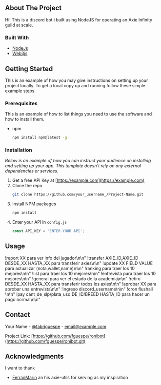 ## About The Project

Hi! This is a discord bot i built using NodeJS for operating an Axie Infinity guild at scale.


### Built With

* [NodeJs](https://nodejs.org/en/)
* [Web3js](https://web3js.readthedocs.io/)


<!-- GETTING STARTED -->
## Getting Started

This is an example of how you may give instructions on setting up your project locally.
To get a local copy up and running follow these simple example steps.

### Prerequisites

This is an example of how to list things you need to use the software and how to install them.
* npm
  ```sh
  npm install npm@latest -g
  ```

### Installation

_Below is an example of how you can instruct your audience on installing and setting up your app. This template doesn't rely on any external dependencies or services._

1. Get a free API Key at [https://example.com](https://example.com)
2. Clone the repo
   ```sh
   git clone https://github.com/your_username_/Project-Name.git
   ```
3. Install NPM packages
   ```sh
   npm install
   ```
4. Enter your API in `config.js`
   ```js
   const API_KEY = 'ENTER YOUR API';
   ```





<!-- USAGE EXAMPLES -->
## Usage

!report XX para ver info del jugador\n\n"
!transfer AXIE_ID,AXIE_ID DESDE_XX HASTA_XX para transferir axies\n\n"
!update XX FIELD VALUE para actualizar (nota,wallet,name)\n\n"
!ranking para traer los 10 mejores\n\n"
!list para traer los 10 mejores\n\n"
!entrevista para traer los 10 mejores\n\n"
!general para ver el estado de la academia\n\n"
!retiro DESDE_XX HASTA_XX para transferir todos los axies\n\n"
!aprobar XX para aprobar una entrevista\n\n"
!ingreso  discord_username\n\n"
!cron flushall \n\n"
!pay cant_de_slp/plata_usd DE_ID/BREED HASTA_ID para hacer un pago normal\n\n"



<!-- CONTACT -->
## Contact

Your Name - [@fabriguespe](https://twitter.com/fabriguespe) - email@example.com

Project Link: [https://github.com/fguespe/ronibot](https://github.com/fguespe/ronibot.git)



## Acknowledgments

I want to thank 
* [FerranMarin](https://github.com/FerranMarin/) an his axie-utils for serving as my inspiration